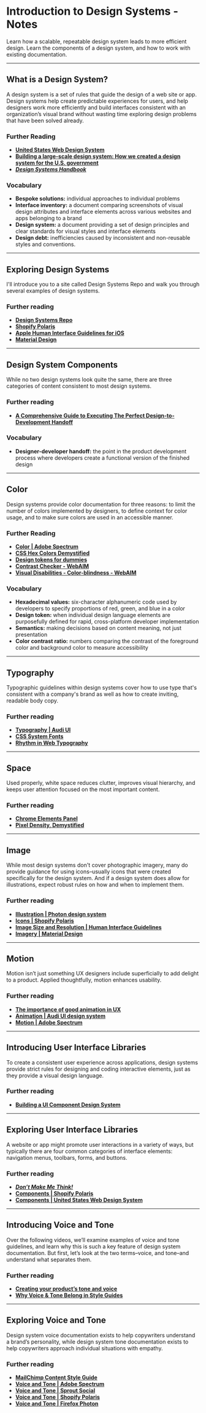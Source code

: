# Introduction to Design Systems - Notes

Learn how a scalable, repeatable design system leads to more efficient design. Learn the components of a design system, and how to work with existing documentation.

---

## What is a Design System?

A design system is a set of rules that guide the design of a web site or app. Design systems help create predictable experiences for users, and help designers work more efficiently and build interfaces consistent with an organization’s visual brand without wasting time exploring design problems that have been solved already.

### **Further Reading**

- **[United States Web Design System](https://designsystem.digital.gov/)**
- **[Building a large-scale design system: How we created a design system for the U.S. government](https://18f.gsa.gov/2017/10/03/building-a-large-scale-design-system/)**
- **_[Design Systems Handbook](https://www.designbetter.co/design-systems-handbook)_**

### **Vocabulary**

- **Bespoke solutions:** individual approaches to individual problems
- **Interface inventory:** a document comparing screenshots of visual design attributes and interface elements across various websites and apps belonging to a brand
- **Design system:** a document providing a set of design principles and clear standards for visual styles and interface elements
- **Design debt:** inefficiencies caused by inconsistent and non-reusable styles and conventions.

---

## Exploring Design Systems

I'll introduce you to a site called Design Systems Repo and walk you through several examples of design systems.

### **Further reading**

- **[Design Systems Repo](https://designsystemsrepo.com/)**
- **[Shopify Polaris](https://polaris.shopify.com/)**
- **[Apple Human Interface Guidelines for iOS](https://developer.apple.com/design/human-interface-guidelines/ios/overview/themes/)**
- **[Material Design](https://material.io/)**

---

## Design System Components

While no two design systems look quite the same, there are three categories of content consistent to most design systems.

### **Further reading**

- **[A Comprehensive Guide to Executing The Perfect Design-to-Development Handoff](https://phase.com/magazine/designer-and-developer-handoff-guide/)**

### **Vocabulary**

- **Designer-developer handoff:** the point in the product development process where developers create a functional version of the finished design

---

## Color

Design systems provide color documentation for three reasons: to limit the number of colors implemented by designers, to define context for color usage, and to make sure colors are used in an accessible manner.

### **Further Reading**

- **[Color | Adobe Spectrum](https://spectrum.adobe.com/page/color/)**
- **[CSS Hex Colors Demystified](https://medium.com/dev-channel/css-hex-colors-demystified-51c712179982)**
- **[Design tokens for dummies](https://uxdesign.cc/design-tokens-for-dummies-8acebf010d71)**
- **[Contrast Checker - WebAIM](https://webaim.org/resources/contrastchecker/)**
- **[Visual Disabilities - Color-blindness - WebAIM](https://webaim.org/articles/visual/colorblind)**

### **Vocabulary**

- **Hexadecimal values:** six-character alphanumeric code used by developers to specify proportions of red, green, and blue in a color
- **Design token:** when individual design language elements are purposefully defined for rapid, cross-platform developer implementation
- **Semantics:** making decisions based on content meaning, not just presentation
- **Color contrast ratio:** numbers comparing the contrast of the foreground color and background color to measure accessibility

---

## Typography

Typographic guidelines within design systems cover how to use type that's consistent with a company's brand as well as how to create inviting, readable body copy.

### **Further reading**

- **[Typography | Audi UI](https://www.audi.com/ci/en/intro/basics/typography.html)**
- **[CSS System Fonts](https://flaviocopes.com/css-system-fonts/)**
- **[Rhythm in Web Typography](https://betterwebtype.com/articles/2018/10/15/rhythm-in-web-typography/)**

---

## Space

Used properly, white space reduces clutter, improves visual hierarchy, and keeps user attention focused on the most important content.

### **Further reading**

- **[Chrome Elements Panel](https://developers.google.com/web/tools/chrome-devtools#elements)**
- **[Pixel Density, Demystified](https://medium.com/@pnowelldesign/pixel-density-demystified-a4db63ba2922)**

---

## Image

While most design systems don't cover photographic imagery, many do provide guidance for using icons–usually icons that were created specifically for the design system. And if a design system does allow for illustrations, expect robust rules on how and when to implement them.

### **Further reading**

- **[Illustration | Photon design system](https://design.firefox.com/photon/visuals/illustration.html)**
- **[Icons | Shopify Polaris](https://polaris.shopify.com/design/icons)**
- **[Image Size and Resolution | Human Interface Guidelines](https://developer.apple.com/design/human-interface-guidelines/ios/icons-and-images/image-size-and-resolution/)**
- **[Imagery | Material Design](https://material.io/design/communication/imagery.html)**

---

## Motion

Motion isn’t just something UX designers include superficially to add delight to a product. Applied thoughtfully, motion enhances usability.

### **Further reading**

- **[The importance of good animation in UX](https://www.invisionapp.com/inside-design/importance-good-animation-ux/)**
- **[Animation | Audi UI design system](https://www.audi.com/ci/en/intro/basics/animation.html)**
- **[Motion | Adobe Spectrum](https://spectrum.adobe.com/page/motion/)**

---

## Introducing User Interface Libraries

To create a consistent user experience across applications, design systems provide strict rules for designing and coding interactive elements, just as they provide a visual design language.

### **Further reading**

- **[Building a UI Component Design System](https://blog.bitsrc.io/building-a-consistent-ui-design-system-4481fb37470f)**

---

## Exploring User Interface Libraries

A website or app might promote user interactions in a variety of ways, but typically there are four common categories of interface elements: navigation menus, toolbars, forms, and buttons.

### **Further reading**

- **_[Don’t Make Me Think!](https://www.amazon.com/Dont-Make-Think-Revisited-Usability/dp/0321965515)_**
- **[Components | Shopify Polaris](https://polaris.shopify.com/components/get-started)**
- **[Components | United States Web Design System](https://designsystem.digital.gov/components/)**

---

## Introducing Voice and Tone

Over the following videos, we’ll examine examples of voice and tone guidelines, and learn why this is such a key feature of design system documentation. But first, let’s look at the two terms–voice, and tone–and understand what separates them.

### **Further reading**

- **[Creating your product’s tone and voice](https://uxdesign.cc/creating-your-products-tone-and-voice-758fdcd1f0b2)**
- **[Why Voice & Tone Belong in Style Guides](https://www.frontify.com/en/blog/why-voice-and-tone-belong-in-style-guides/)**

---

## Exploring Voice and Tone

Design system voice documentation exists to help copywriters understand a brand’s personality, while design system tone documentation exists to help copywriters approach individual situations with empathy.

### **Further reading**

- **[MailChimp Content Style Guide](https://styleguide.mailchimp.com/)**
- **[Voice and Tone | Adobe Spectrum](https://spectrum.adobe.com/page/voice-and-tone/)**
- **[Voice and Tone | Sprout Social](https://sproutsocial.com/seeds/writing/voice-and-tone)**
- **[Voice and Tone | Shopify Polaris](https://polaris.shopify.com/content/voice-and-tone)**
- **[Voice and Tone | Firefox Photon](https://design.firefox.com/photon/copy/voice-and-tone.html)**
